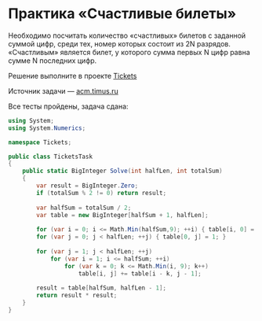 # Практика «Счастливые билеты»

Необходимо посчитать количество «счастливых» билетов с заданной суммой цифр, среди тех, номер которых состоит из 2N разрядов. «Счастливым» является билет, у которого сумма первых N цифр равна сумме N последних цифр.

Решение выполните в проекте [Tickets](Tickets.zip)

Источник задачи — [acm.timus.ru](https://acm.timus.ru/problem.aspx?num=1036)

Все тесты пройдены, задача сдана:
```cs
using System;
using System.Numerics;

namespace Tickets;

public class TicketsTask
{
    public static BigInteger Solve(int halfLen, int totalSum)
    {
        var result = BigInteger.Zero;
        if (totalSum % 2 != 0) return result;
    
        var halfSum = totalSum / 2;
        var table = new BigInteger[halfSum + 1, halfLen];
    
        for (var i = 0; i <= Math.Min(halfSum,9); ++i) { table[i, 0] = 1; }
        for (var j = 0; j < halfLen; ++j) { table[0, j] = 1; }
    
        for (var j = 1; j < halfLen; ++j)
            for (var i = 1; i <= halfSum; ++i)
                for (var k = 0; k <= Math.Min(i, 9); k++)
                    table[i, j] += table[i - k, j - 1];
    
        result = table[halfSum, halfLen - 1];
        return result * result;
    }
}
```
